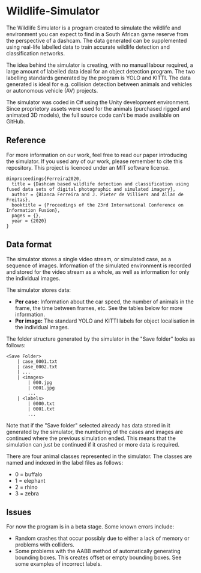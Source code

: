 # Wildlife-Simulator

The Wildlife Simulator is a program created to simulate the wildlife and environment you can expect to find in a South African game reserve from the perspective of a dashcam. The data generated can be supplemented using real-life labelled data to train accurate wildlife detection and classification networks. 

The idea behind the simulator is creating, with no manual labour required, a large amount of labelled data ideal for an object detection program. The two labelling standards generated by the program is YOLO and KITTI. The data generated is ideal for e.g. collision detection between animals and vehicles or autonomous vehicle (AV) projects.

The simulator was coded in C# using the Unity development environment. Since proprietory assets were used for the animals (purchased rigged and animated 3D models), the full source code can't be made available on GitHub.

## Reference

For more information on our work, feel free to read our paper introducing the simulator. If you used any of our work, please remember to cite this repository. This project is licenced under an MIT software license.
```
@inproceedings{Ferreira2020,
  title = {Dashcam based wildlife detection and classification using fused data sets of digital photographic and simulated imagery},
  author = {Bianca Ferreira and J. Pieter de Villiers and Allan de Freitas},
  booktitle = {Proceedings of the 23rd International Conference on Information Fusion},
  pages = {},
  year = {2020}
}
```

## Data format

The simulator stores a single video stream, or simulated case, as a sequence of images. Information of the simulated environment is recorded and stored for the video stream as a whole, as well as information for only the individual images.

The simulator stores data:
- **Per case:** Information about the car speed, the number of animals in the frame, the time between frames, etc. See the tables below for more information.
- **Per image:** The standard YOLO and KITTI labels for object localisation in the individual images.

The folder structure generated by the simulator in the "Save folder" looks as follows:
```
<Save Folder>
	| case_0001.txt
	| case_0002.txt
	| ...
	| <images>
		| 000.jpg
		| 0001.jpg
		...
	| <labels>
		| 0000.txt
		| 0001.txt
		...
```
Note that if the "Save folder" selected already has data stored in it generated by the simulator, the numbering of the cases and images are continued where the previous simulation ended. This means that the simulation can just be continued if it crashed or more data is required.

There are four animal classes represented in the simulator. The classes are named and indexed in the label files as follows:
- 0 = buffalo
- 1 = elephant
- 2 = rhino
- 3 = zebra

## Issues

For now the program is in a beta stage. Some known errors include:
- Random crashes that occur possibly due to either a lack of memory or problems with colliders.
- Some problems with the AABB method of automatically generating bounding boxes. This creates offset or empty bounding boxes. See some examples of incorrect labels.
